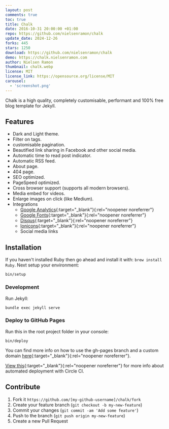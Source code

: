 ```yaml
---
layout: post
comments: true
toc: true
title: Chalk
date: 2016-10-31 20:00:00 +01:00
repo: https://github.com/nielsenramon/chalk
update_date: 2024-12-26
forks: 445
stars: 1250
download: https://github.com/nielsenramon/chalk
demo: https://chalk.nielsenramon.com
author: Nielsen Ramon
thumbnail: chalk.webp
license: MIT
license_link: https://opensource.org/license/MIT
carousel:
  - 'screenshot.png'
---
```


Chalk is a high quality, completely customisable, performant and 100% free blog template for Jekyll.

## Features

* Dark and Light theme.
* Filter on tags.
* customisable pagination.
* Beautified link sharing in Facebook and other social media.
* Automatic time to read post indicator.
* Automatic RSS feed.
* About page.
* 404 page.
* SEO optimized.
* PageSpeed optimized.
* Cross browser support (supports all modern browsers).
* Media embed for videos.
* Enlarge images on click (like Medium).
* Integrations
  * [Google Analytics](https://analytics.google.com/analytics/web/){:target="_blank"}{:rel="noopener noreferrer"}
  * [Google Fonts](https://fonts.google.com/){:target="_blank"}{:rel="noopener noreferrer"}
  * [Disqus](https://disqus.com/){:target="_blank"}{:rel="noopener noreferrer"}
  * [Ionicons](https://ionicons.com/){:target="_blank"}{:rel="noopener noreferrer"}
  * Social media links

## Installation

If you haven't installed Ruby then go ahead and install it with: `brew install Ruby`.
Next setup your environment:

`bin/setup`

### Development

Run Jekyll:

`bundle exec jekyll serve`

### Deploy to GitHub Pages

Run this in the root project folder in your console:

`bin/deploy`

You can find more info on how to use the gh-pages branch and a custom domain [here](https://help.github.com/articles/quick-start-setting-up-a-custom-domain/){:target="_blank"}{:rel="noopener noreferrer"}.

[View this](https://github.com/nielsenramon/kickster#automated-deployment-with-circle-ci){:target="_blank"}{:rel="noopener noreferrer"} for more info about automated deployment with Circle CI.

## Contribute

1. Fork it `https://github.com/[my-github-username]/chalk/fork`
2. Create your feature branch (`git checkout -b my-new-feature`)
3. Commit your changes (`git commit -am 'Add some feature'`)
4. Push to the branch (`git push origin my-new-feature`)
5. Create a new Pull Request
